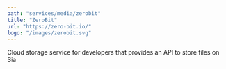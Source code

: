 ```yaml
---
path: "services/media/zerobit"
title: "ZeroBit"
url: "https://zero-bit.io/"
logo: "/images/zerobit.svg"
---
```


Cloud storage service for developers that provides an API to store files on Sia
